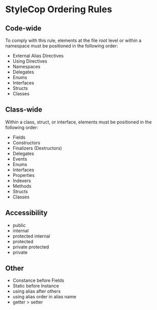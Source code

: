 # StyleCop Ordering Rules

## Code-wide

To comply with this rule, elements at the file root level or within a namespace must be positioned in the following order:

- External Alias Directives
- Using Directives
- Namespaces
- Delegates
- Enums
- Interfaces
- Structs
- Classes

## Class-wide

Within a class, struct, or interface, elements must be positioned in the following order:

- Fields
- Constructors
- Finalizers (Destructors)
- Delegates
- Events
- Enums
- Interfaces
- Properties
- Indexers
- Methods
- Structs
- Classes

## Accessibility

- public
- internal
- protected internal
- protected
- private protected
- private

## Other

- Constance before Fields
- Static before Instance
- using alias after others
- using alias order in alias name
- getter > setter
